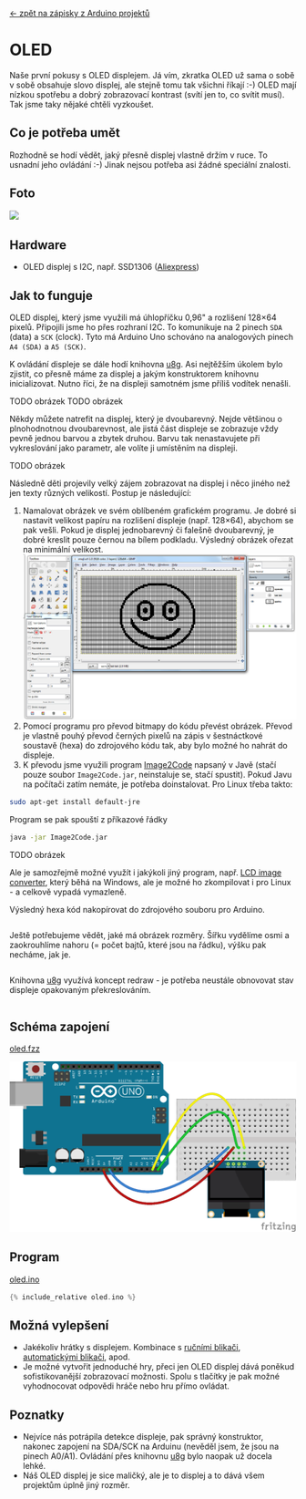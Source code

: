 [← zpět na zápisky z Arduino projektů](../index.md)

# OLED
Naše první pokusy s OLED displejem. Já vím, zkratka OLED už sama o sobě v sobě obsahuje slovo displej, ale stejně tomu tak všichni říkají :-) OLED mají nízkou spotřebu a dobrý zobrazovací kontrast (svítí jen to, co svítit musí). Tak jsme taky nějaké chtěli vyzkoušet.

## Co je potřeba umět
Rozhodně se hodí vědět, jaký přesně displej vlastně držím v ruce. To usnadní jeho ovládání :-) Jinak nejsou potřeba asi žádné speciální znalosti.

## Foto
![](P1360409.JPG)

## Hardware
* OLED displej s&nbsp;I2C, např. SSD1306 ([Aliexpress](https://www.aliexpress.com/wholesale?catId=0&initiative_id=SB_20170322115850&SearchText=OLED+0.96))

## Jak to funguje
OLED displej, který jsme využili má úhlopříčku 0,96" a rozlišení 128×64 pixelů. Připojili jsme ho přes rozhraní I2C. To komunikuje na 2 pinech `SDA` (data) a `SCK` (clock). Tyto má Arduino Uno schováno na analogových  pinech `A4 (SDA)` a `A5 (SCK)`. 

K ovládání displeje se dále hodí knihovna [u8g](https://github.com/olikraus/u8glib/wiki/userreference). Asi nejtěžším úkolem bylo zjistit, co přesně máme za displej a jakým konstruktorem knihovnu inicializovat. Nutno říci, že na displeji samotném jsme příliš vodítek nenašli.

TODO obrázek
TODO obrázek

Někdy můžete natrefit na displej, který je dvoubarevný. Nejde většinou o plnohodnotnou dvoubarevnost, ale jistá část displeje se zobrazuje vždy pevně jednou barvou a zbytek druhou. Barvu tak nenastavujete při vykreslování jako parametr, ale volíte ji umístěním na displeji.

TODO obrázek

Následně děti projevily velký zájem zobrazovat na displej i něco jiného než jen texty různých velikostí. Postup je následující:
1. Namalovat obrázek ve svém oblíbeném grafickém programu. Je dobré si nastavit velikost papíru na rozlišení displeje (např. 128×64), abychom se pak vešli. Pokud je displej jednobarevný či falešně dvoubarevný, je dobré kreslit pouze černou na bílem podkladu. Výsledný obrázek ořezat na minimální velikost.
![](gimp_smajl.png)
1. Pomocí programu pro převod bitmapy do kódu převést obrázek. Převod je vlastně pouhý převod černých pixelů na zápis v šestnáctkové soustavě (hexa) do zdrojového kódu tak, aby bylo možné ho nahrát do displeje.
1. K převodu jsme využili program [Image2Code]() napsaný v Javě (stačí pouze soubor `Image2Code.jar`, neinstaluje se, stačí spustit). Pokud Javu na počítači zatím nemáte, je potřeba doinstalovat. Pro Linux třeba takto:
``` bash
sudo apt-get install default-jre
``` 
Program se pak spouští z příkazové řádky
``` bash
java -jar Image2Code.jar
``` 
TODO obrázek

Ale je samozřejmě možné využít i jakýkoli jiný program, např. [LCD image converter](http://www.riuson.com/lcd-image-converter), který běhá na Windows, ale je možné ho zkompilovat i pro Linux - a celkově vypadá vymazleně.

Výsledný hexa kód nakopírovat do zdrojového souboru pro Arduino. 
``` c++

```

Ještě potřebujeme vědět, jaké má obrázek rozměry. Šířku vydělíme osmi a zaokrouhlíme nahoru (= počet bajtů, které jsou na řádku), výšku pak necháme, jak je. 
``` c++

```

Knihovna [u8g](https://github.com/olikraus/u8glib/wiki/userreference) využívá koncept redraw - je potřeba neustále obnovovat stav displeje opakovaným překreslováním.
``` c++

```

## Schéma zapojení
[oled.fzz](oled.fzz)

[![oled](oled_bb.png)](oled.png)

## Program
[oled.ino](oled.ino)
``` c++
{% include_relative oled.ino %}
```

## Možná vylepšení
* Jakékoliv hrátky s displejem. Kombinace s [ručními blikači](../rucni_blikace/rucni_blikace.md), [automatickými blikači](../automaticke_blikace/automaticke_blikace.md), apod.
* Je možné vytvořit jednoduché hry, přeci jen OLED displej dává poněkud sofistikovanější zobrazovací možnosti. Spolu s tlačítky je pak možné vyhodnocovat odpovědi hráče nebo hru přímo ovládat.

## Poznatky
* Nejvíce nás potrápila detekce displeje, pak správný konstruktor, nakonec zapojení na SDA/SCK na Arduinu (nevěděl jsem, že jsou na pinech A0/A1). Ovládání přes knihovnu [u8g](https://github.com/olikraus/u8glib/wiki/userreference) bylo naopak už docela lehké.
* Náš OLED displej je sice maličký, ale je to displej a to dává všem projektům úplně jiný rozměr.
